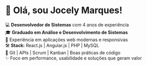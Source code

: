 # 👋 Olá, sou Jocely Marques!  

💻 **Desenvolvedor de Sistemas** com 4 anos de experiência  
🎓 **Graduado em Análise e Desenvolvimento de Sistemas**  
🚀 Experiência em aplicações web modernas e responsivas  
🛠️ **Stack:** React.js | Angular.js | PHP | MySQL  
🔧 Git | APIs | Scrum | Kanban | Boas práticas de código  
✨ Foco em performance, usabilidade e soluções que geram valor
